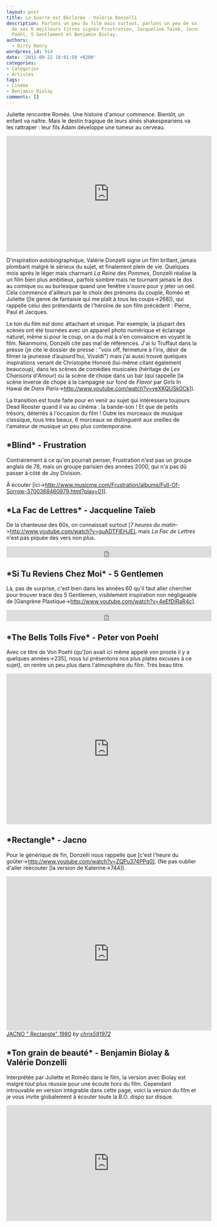 ```yaml
---
layout: post
title: La Guerre est Déclarée - Valérie Donzelli
description: Parlons un peu du film mais surtout, parlons un peu de sa bande son et
  de ses 6 meilleurs titres signés Frustration, Jacqueline Taïeb, Jacno, Peter von
  Poehl, 5 Gentlement et Benjamin Biolay.
authors:
  - Dirty Henry
wordpress_id: 914
date: '2011-09-22 16:01:59 +0200'
categories:
- Catégories
- Artistes
tags:
- Cinéma
- Benjamin Biolay
comments: []
---
```

Juliette rencontre Roméo. Une histoire d'amour commence. Bientôt, un enfant va naître. Mais le destin tragique de leurs aînés shakespeariens va les rattraper : leur fils Adam développe une tumeur au cerveau.

<iframe width="540" height="304" src="http://www.youtube.com/embed/VAOxTMZtiWM" frameborder="0" allowfullscreen></iframe>

D'inspiration autobiographique, Valérie Donzelli signe un film brillant, jamais plombant malgré le sérieux du sujet, et finalement plein de vie. Quelques mois après le léger mais charmant *La Reine des Pommes*, Donzelli réalise là un film bien plus ambitieux, parfois sombre mais ne tournant jamais le dos au comique ou au burlesque quand une fenêtre s'ouvre pour y jeter un oeil. Cela commence d'ailleurs par le choix des prénoms du couple, Roméo et Juliette ([le genre de fantaisie qui me plaît à tous les coups->268]), qui rappelle celui des prétendants de l'héroïne de son film précédent : Pierre, Paul et Jacques.

Le ton du film est donc attachant et unique. Par exemple, la plupart des scènes ont été tournées avec un appareil photo numérique et éclairage naturel, même si pour le coup, on a du mal à s'en convaincre en voyant le film. Néanmoins, Donzelli cite pas mal de références. J'ai lu Truffaut dans la presse (je cite le dossier de presse : "voix off, fermeture à l’iris, désir de filmer la jeunesse d’aujourd’hui, Vivaldi") mais j'ai aussi trouvé quelques inspirations venant de Christophe Honoré (lui-même citant également beaucoup), dans les scènes de comédies musicales (héritage de *Les Chansons d'Amour*) ou la scène de chope dans un bar (qui rappelle [la scène inverse de chope à la campagne sur fond de *Flavor* par Girls In Hawaï de *Dans Paris*->http://www.youtube.com/watch?v=yeXKQUSk0Ck]).

La transition est toute faite pour en venir au sujet qui intéressera toujours Dead Rooster quand il va au cinéma : la bande-son ! Et que de petits trésors, déterrés à l'occasion du film ! Outre les morceaux de musique classique, tous très beaux, 6 morceaux se distinguent aux oreilles de l'amateur de musique un peu plus contemporaine.

<h2>*Blind* - Frustration</h2>

Contrairement à ce qu'on pourrait penser, Frustration n'est pas un groupe anglais de 78, mais un groupe parisien des années 2000, qui n'a pas dû passer à côté de Joy Division.

À écouter [ici->http://www.musicme.com/Frustration/albums/Full-Of-Sorrow-3700368460979.html?play=01].

<h2>*La Fac de Lettres* - Jacqueline Taïeb</h2>

De la chanteuse des 60s, on connaissait surtout [*7 heures du matin*->http://www.youtube.com/watch?v=guADTFlEHJE], mais *La Fac de Lettres* n'est pas piquée des vers non plus.

<iframe width="540" height="30" src="http://www.youtube.com/embed/QZjExxr2S_c" frameborder="0" allowfullscreen></iframe>

<h2>*Si Tu Reviens Chez Moi* - 5 Gentlemen</h2>

Là, pas de surprise, c'est bien dans les années 60 qu'il faut aller chercher pour trouver trace des 5 Gentlemen, visiblement inspiration non négligeable de [Gangrène Plastique->http://www.youtube.com/watch?v=4eEfDIRaR4c].

<iframe width="540" height="30" src="http://www.youtube.com/embed/k8nCsxVGR0M" frameborder="0" allowfullscreen></iframe>

<h2>*The Bells Tolls Five* - Peter von Poehl</h2>

Avec ce titre de Von Poehl (qu'[on avait ici même appelé von proote il y a quelques années->235], nous lui présentons nos plus plates excuses à ce sujet), on rentre un peu plus dans l'atmosphère du film. Très beau titre.

<iframe width="540" height="396" src="http://www.youtube.com/embed/Pp5i3I6MVpE" frameborder="0" allowfullscreen></iframe>

<h2>*Rectangle* - Jacno</h2>

Pour le générique de fin, Donzelli nous rappelle que [c'est l'heure du goûter->http://www.youtube.com/watch?v=ZQPu374PPq0]. (Ne pas oublier d'aller réécouter [la version de Katerine->744]).

<iframe frameborder="0" width="540" height="405" src="http://www.dailymotion.com/embed/video/x33sv7?width=540"></iframe><br /><a href="http://www.dailymotion.com/video/x33sv7_jacno-rectangle-1980_music" target="_blank">JACNO &quot; Rectangle&quot; 1980</a> <i>by <a href="http://www.dailymotion.com/chris591972" target="_blank">chris591972</a></i>

<h2>*Ton grain de beauté* - Benjamin Biolay & Valérie Donzelli</h2>

Interprétée par Juliette et Roméo dans le film, la version avec Biolay est malgré tout plus réussie pour une écoute hors du film. Cependant introuvable en version intégrable dans cette page, voici la version du film et je vous invite globalement à écouter toute la B.O. dispo sur disque.

<iframe width="540" height="304" src="http://www.youtube.com/embed/NbwsIp1mDTs" frameborder="0" allowfullscreen></iframe>
